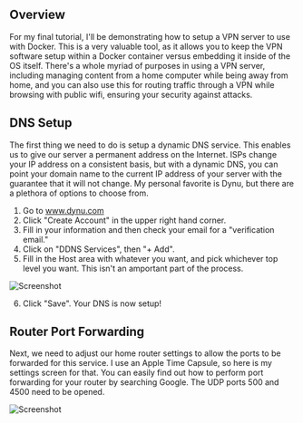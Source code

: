 ## Overview

For my final tutorial, I'll be demonstrating how to setup a VPN server to use with Docker.
This is a very valuable tool, as it allows you to keep the VPN software setup within a 
Docker container versus embedding it inside of the OS itself. There's a whole myriad of 
purposes in using a VPN server, including managing content from a home computer while being
away from home, and you can also use this for routing traffic through a VPN while browsing with
public wifi, ensuring your security against attacks.

## DNS Setup

The first thing we need to do is setup a dynamic DNS service. This enables us to give our server
a permanent address on the Internet. ISPs change your IP address on a consistent basis, but with 
a dynamic DNS, you can point your domain name to the current IP address of your server with the
guarantee that it will not change. My personal favorite is Dynu, but there are a plethora of options
to choose from.

1. Go to www.dynu.com
2. Click "Create Account" in the upper right hand corner.
3. Fill in your information and then check your email for a "verification email."
4. Click on "DDNS Services", then "+ Add".
5. Fill in the Host area with whatever you want, and pick whichever top level you want. This 
isn't an amportant part of the process.

![Screenshot](https://user-images.githubusercontent.com/30271499/30568130-7162fb90-9c88-11e7-9206-04fddec9595a.png)

6. Click "Save". Your DNS is now setup!

## Router Port Forwarding
Next, we need to adjust our home router settings to allow the ports to be forwarded for this service. 
I use an Apple Time Capsule, so here is my settings screen for that. You can easily find out how to 
perform port forwarding for your router by searching Google. The UDP ports 500 and 4500 need to be opened.

![Screenshot](https://user-images.githubusercontent.com/30271499/30568581-cab2fa5e-9c8a-11e7-8877-5802dc1fa299.jpg)

